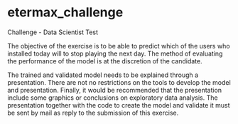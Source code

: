 # etermax_challenge
Challenge - Data Scientist Test

The objective of the exercise is to be able to predict which of the users who installed today will
to stop playing the next day.
The method of evaluating the performance of the model is at the discretion of the candidate.

The trained and validated model needs to be explained through a presentation. There are not
no restrictions on the tools to develop the model and presentation.
Finally, it would be recommended that the presentation include some graphics or conclusions
on exploratory data analysis.
The presentation together with the code to create the model and validate it must be sent by mail as
reply to the submission of this exercise.
